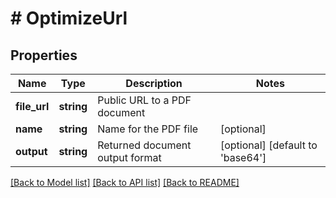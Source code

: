 # # OptimizeUrl

## Properties

Name | Type | Description | Notes
------------ | ------------- | ------------- | -------------
**file_url** | **string** | Public URL to a PDF document |
**name** | **string** | Name for the PDF file | [optional]
**output** | **string** | Returned document output format | [optional] [default to 'base64']

[[Back to Model list]](../../README.md#models) [[Back to API list]](../../README.md#endpoints) [[Back to README]](../../README.md)
